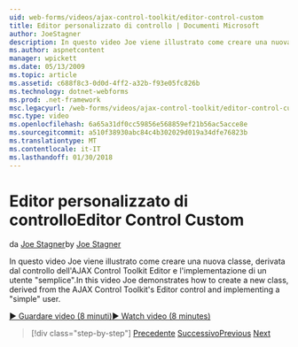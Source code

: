 ```yaml
---
uid: web-forms/videos/ajax-control-toolkit/editor-control-custom
title: Editor personalizzato di controllo | Documenti Microsoft
author: JoeStagner
description: In questo video Joe viene illustrato come creare una nuova classe, derivata dal controllo dell'AJAX Control Toolkit Editor e l'implementazione di un utente "semplice".
ms.author: aspnetcontent
manager: wpickett
ms.date: 05/13/2009
ms.topic: article
ms.assetid: c688f8c3-0d0d-4ff2-a32b-f93e05fc826b
ms.technology: dotnet-webforms
ms.prod: .net-framework
msc.legacyurl: /web-forms/videos/ajax-control-toolkit/editor-control-custom
msc.type: video
ms.openlocfilehash: 6a65a31df0cc59856e568859ef21b56ac5acce8e
ms.sourcegitcommit: a510f38930abc84c4b302029d019a34dfe76823b
ms.translationtype: MT
ms.contentlocale: it-IT
ms.lasthandoff: 01/30/2018
---
```

<a name="editor-control-custom"></a><span data-ttu-id="45cfa-103">Editor personalizzato di controllo</span><span class="sxs-lookup"><span data-stu-id="45cfa-103">Editor Control Custom</span></span>
====================
<span data-ttu-id="45cfa-104">da [Joe Stagner](https://github.com/JoeStagner)</span><span class="sxs-lookup"><span data-stu-id="45cfa-104">by [Joe Stagner](https://github.com/JoeStagner)</span></span>

<span data-ttu-id="45cfa-105">In questo video Joe viene illustrato come creare una nuova classe, derivata dal controllo dell'AJAX Control Toolkit Editor e l'implementazione di un utente "semplice".</span><span class="sxs-lookup"><span data-stu-id="45cfa-105">In this video Joe demonstrates how to create a new class, derived from the AJAX Control Toolkit's Editor control and implementing a "simple" user.</span></span>

[<span data-ttu-id="45cfa-106">&#9654; Guardare video (8 minuti)</span><span class="sxs-lookup"><span data-stu-id="45cfa-106">&#9654; Watch video (8 minutes)</span></span>](https://channel9.msdn.com/Blogs/ASP-NET-Site-Videos/editor-control-custom)

>[!div class="step-by-step"]
<span data-ttu-id="45cfa-107">[Precedente](editor-control.md)
[Successivo](create-a-new-custom-extender.md)</span><span class="sxs-lookup"><span data-stu-id="45cfa-107">[Previous](editor-control.md)
[Next](create-a-new-custom-extender.md)</span></span>

